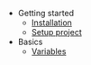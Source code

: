- Getting started
  - [Installation](Installation.md)
  - [Setup project](SetupProject.md)
- Basics
  - [Variables](Variables.md)
